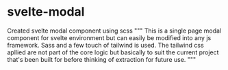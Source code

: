 # svelte-modal
Created svelte modal component using scss
"""
This is a single page modal component for svelte environment but can easily be modified into any js framework. Sass and a few touch of tailwind is used. The tailwind css apllied are not part of the core logic but basically to suit the current project that's been built for before thinking of extraction for future use.
"""
